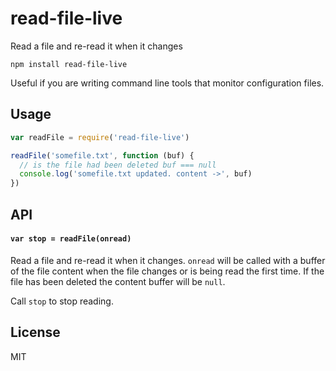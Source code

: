 # read-file-live

Read a file and re-read it when it changes

```
npm install read-file-live
```

Useful if you are writing command line tools that monitor configuration files.

## Usage

``` js
var readFile = require('read-file-live')

readFile('somefile.txt', function (buf) {
  // is the file had been deleted buf === null
  console.log('somefile.txt updated. content ->', buf)
})
```

## API

#### `var stop = readFile(onread)`

Read a file and re-read it when it changes. `onread` will be called with a buffer of the file content when the file changes or is being read the first time. If the file has been deleted the content buffer will be `null`.

Call `stop` to stop reading.

## License

MIT
